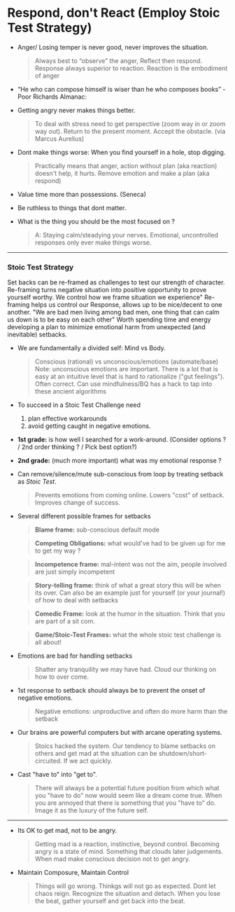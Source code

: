 # Respond, don't React (Employ Stoic Test Strategy) 

- Anger/ Losing temper is never good, never improves the situation.

  > Always best to “observe” the anger, Reflect then respond. Response
    always superior to reaction. Reaction is the embodiment of anger

- “He who can compose himself is wiser than he who composes books” - Poor Richards Almanac: 
  
- Getting angry never makes things better.

  > To deal with stress need to get perspective (zoom way in or zoom
    way out). Return to the present moment. Accept the obstacle. (via
    Marcus Aurelius)

- Dont make things worse: When you find yourself in a hole, stop digging. 

  > Practically means that anger, action without plan (aka reaction)
  doesn't help, it hurts.  Remove emotion and make a plan (aka
  respond)

- Value time more than possessions. (Seneca)

- Be ruthless to things that dont matter.

- What is the thing you should be the most focused on ?

  > A: Staying calm/steadying your nerves.  Emotional, uncontrolled
    responses only ever make things worse.


---
### Stoic Test Strategy 

Set backs can be re-framed as challenges to test our strength of
character.  Re-framing turns negative situation into positive
opportunity to prove yourself worthy.  We control how we frame
situation we experience" Re-framing helps us control our Response,
allows up to be nice/decent to one another.  "We are bad men
living among bad men, one thing that can calm us down is to be
easy on each other" Worth spending time and energy developing a
plan to minimize emotional harm from unexpected (and inevitable)
setbacks.


 
- We are fundamentally a divided self: Mind vs Body.

  > Conscious (rational) vs unconscious/emotions (automate/base) Note:
  unconscious emotions are important. There is a lot that is easy at
  an intuitive level that is hard to rationalize ("gut
  feelings"). Often correct.  Can use mindfulness/BQ has a hack to tap
  into these ancient algorithms

- To succeed in a Stoic Test Challenge need
   1) plan effective workarounds 
   2) avoid getting caught in negative emotions. 

- **1st grade:** is how well I searched for a work-around. (Consider options ? / 2nd order thinking ? / Pick best option?)

- **2nd grade:** (much more important) what was my emotional response ?

- Can remove/silence/mute sub-conscious from loop by treating setback as *Stoic Test*. 
  > Prevents emotions from coming online. Lowers "cost" of setback. Improves change of success.

- Several different possible frames for setbacks

  > **Blame frame:** sub-conscious default mode

  > **Competing Obligations:** what would've had to be given up for me to get my way ?

  > **Incompetence frame:** mal-intent was not the aim, people involved are just simply incompetent

  > **Story-telling frame:** think of what a great story this will be when its over. Can also be an example just for yourself (or your journal!) of how to deal with setbacks

  > **Comedic Frame:** look at the humor in the situation. Think that you are part of a sit com. 

  > **Game/Stoic-Test Frames:** what the whole stoic test challenge is all about!

- Emotions are bad for handling setbacks

  > Shatter any tranquility we may have had.  Cloud our thinking on
    how to over come.

- 1st response to setback should always be to prevent the onset of negative emotions.

  > Negative emotions: unproductive and often do more harm than the setback

- Our brains are powerful computers but with arcane operating systems. 

   > Stoics hacked the system. Our tendency to blame setbacks on
      others and get mad at the situation can be
      shutdown/short-circuited. If we act quickly.

- Cast "have to" into "get to". 
  
  > There will always be a potential future position from which what
  you "have to do" now would seem like a dream come true.  When you
  are annoyed that there is something that you "have to" do. Image it
  as the luxury of the future self.

---

- Its OK to get mad, not to be angry. 
  
  > Getting mad is a reaction, instinctive, beyond control.  Becoming
    angry is a state of mind. Something that clouds later
    judgements. When mad make conscious decision not to get angry.

- Maintain Composure, Maintain Control

  > Things will go wrong. Thinkgs will not go as expected. Dont let
    chaos reign. Recognize the situation and detach. When you lose the
    beat, gather yourself and get back into the beat.

